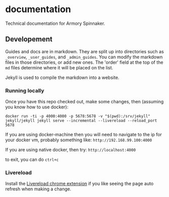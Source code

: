 # documentation

Technical documentation for Armory Spinnaker.

## Developement

Guides and docs are in markdown. They are split up into directories such as `_overview`, `_user_guides`, and `_admin_guides`. You can modify the markdown files in those directories, or add new ones. The 'order' field at the top of the `md` files determine where it will be placed on the list. 

Jekyll is used to compile the markdown into a website.


### Running locally

Once you have this repo checked out, make some changes, then (assuming you know how to use docker):

```
docker run -ti -p 4000:4000 -p 5678:5678 -v "$(pwd):/srv/jekyll" jekyll/jekyll jekyll serve --incremental --livereload --reload_port 5678
```

If you are using docker-machine then you will need to navigate to the ip for your docker vm, probably something like: `http://192.168.99.100:4000`

If you are using native docker, then try: `http://localhost:4000`

to exit, you can do `ctrl+c`

### Livereload
Install the [Livereload chrome extension](https://chrome.google.com/webstore/detail/livereload/jnihajbhpnppcggbcgedagnkighmdlei?hl=en) if you like seeing the page auto refresh when making a change.
